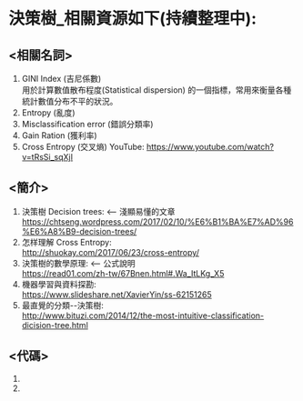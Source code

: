 # 決策樹_相關資源如下(持續整理中):
## <相關名詞>
1. GINI Index (吉尼係數)  
用於計算數值散布程度(Statistical dispersion) 的一個指標，常用來衡量各種統計數值分布不平的狀況。
2. Entropy (亂度)  
3. Misclassification error (錯誤分類率)  
4. Gain Ration (獲利率)  
5. Cross Entropy (交叉熵) YouTube: https://www.youtube.com/watch?v=tRsSi_sqXjI  

## <簡介>  
1. 決策樹 Decision trees: <-- 淺顯易懂的文章 
https://chtseng.wordpress.com/2017/02/10/%E6%B1%BA%E7%AD%96%E6%A8%B9-decision-trees/ 
2. 怎样理解 Cross Entropy:  
http://shuokay.com/2017/06/23/cross-entropy/  
3. 決策樹的數學原理: <-- 公式說明  
https://read01.com/zh-tw/67Bnen.html#.Wa_ItLKg_X5
4. 機器學習與資料探勘:  
https://www.slideshare.net/XavierYin/ss-62151265  
5. 最直覺的分類--決策樹:  
http://www.bituzi.com/2014/12/the-most-intuitive-classification-dicision-tree.html
 
## <代碼>
1. 
2. 

